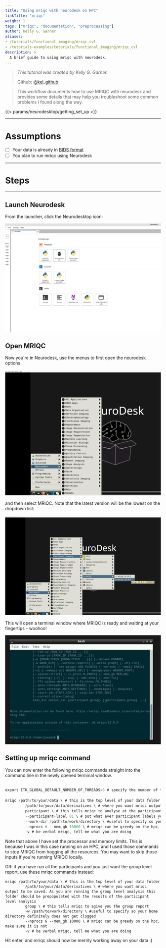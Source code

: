 ```yaml
---
title: "Using mriqc with neurodesk on HPC"
linkTitle: "mriqc"
weight: 1
tags: ["mriqc", "documentation", "preprocessing"]
author: Kelly G. Garner
aliases:
- /tutorials/functional_imaging/mriqc_cvl
- /tutorials-examples/tutorials/functional_imaging/mriqc_cvl
description: > 
  A brief guide to using mriqc with neurodesk.
---
```



> _This tutorial was created by Kelly G. Garner._ 
>
> Github: [@kel_github](https://github.com/kel-github)
>

> This workflow documents how to use MRIQC with neurodesk and provides some details that may help you troubleshoot some common problems I found along the way. 

<!-- Following line adds a link to getting set up with Neurodesk -->
{{< params/neurodesktop/getting_set_up >}}
<!-- -->

---

# Assumptions

- [ ] Your data is already in [BIDS format](https://bids.neuroimaging.io/)
- [ ] You plan to run mriqc using Neurodesk

---

# Steps

---

## Launch Neurodesk

From the launcher, click the Neurodesktop icon:

![launch_neurodesk](/static/tutorials-examples/tutorials/functional_imaging/mriqc/launch_neurodesk.png 'launch_neurodesk') <!-- ![filename without extension](/subfolder_name/filename.png '[filename without extension')  -->

## Open MRIQC

Now you're in Neurodesk, use the menus to first open the neurodesk options

![neurodesk_menu](/static/tutorials-examples/tutorials/functional_imaging/mriqc/neurodesk_menu.png 'neurodesk_menu') <!-- ![filename without extension](/subfolder_name/filename.png '[filename without extension')  -->

and then select MRIQC. Note that the latest version will be the lowest on the dropdown list:

![open_mriqc](/static/tutorials-examples/tutorials/functional_imaging/mriqc/open_mriqc.png 'open_mriqc') <!-- ![filename without extension](/subfolder_name/filename.png '[filename without extension')  -->

This will open a terminal window where MRIQC is ready and waiting at your fingertips - woohoo!

![mriqc_bash](/static/tutorials-examples/tutorials/functional_imaging/mriqc/mriqc_bash.png 'mriqc_bash') <!-- ![filename without extension](/subfolder_name/filename.png '[filename without extension')  -->

## Setting up mriqc command

You can now enter the following mriqc commands straight into the command line in the newly opened terminal window. 

```go

export ITK_GLOBAL_DEFAULT_NUMBER_OF_THREADS=6 # specify the number of threads you want to use

mriqc /path/to/your/data \ # this is the top level of your data folder
         /path/to/your/data/derivatives \ # where you want mriqc output to be saved
         participant \ # this tells mriqc to analyse at the participant level
         --participant-label 01 \ # put what ever participant labels you want to analyse
         --work-dir /path/to/work/directory \ #useful to specify so your home directory definitely does not get clogged
         --nprocs 6 --mem_gb 10000 \ # mriqc can be greedy on the hpc, make sure it is not
         -v # be verbal mriqc, tell me what you are doing
```

Note that above I have set the processor and memory limits. This is because I was in this case running on an HPC, and I used those commands to stop MRIQC from hogging all the resources. You may want to skip those inputs if you're running MRIQC locally.  


OR: if you have run all the participants and you just want the group level report, use these mriqc commands instead:

```
mriqc /path/to/your/data \ # this is the top level of your data folder
         /path/to/your/data/derivatives \ # where you want mriqc output to be saved. As you are running the group level analysis this folder should be prepopulated with the results of the participant level analysis
         group \ # this tells mriqc to agive you the group report
         -w /path/to/work/directory \ #useful to specify so your home directory definitely does not get clogged
         --nprocs 6 --mem_gb 10000 \ # mriqc can be greedy on the hpc, make sure it is not
         -v # be verbal mriqc, tell me what you are doing
```


Hit enter, and mriqc should now be merrily working away on your data :)
